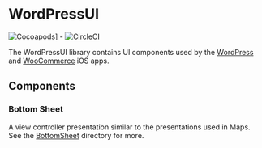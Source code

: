# WordPressUI

![Cocoapods](https://img.shields.io/cocoapods/v/WordPressUI)] - [![CircleCI](https://circleci.com/gh/wordpress-mobile/WordPressUI-iOS.svg?style=svg)](https://circleci.com/gh/wordpress-mobile/WordPressUI-iOS)

The WordPressUI library contains UI components used by the [WordPress](https://github.com/wordpress-mobile/WordPress-iOS) and [WooCommerce](https://github.com/woocommerce/woocommerce-ios) iOS apps.

## Components

### Bottom Sheet

A view controller presentation similar to the presentations used in Maps. See the [BottomSheet](./WordPressUI/BottomSheet/) directory for more.
